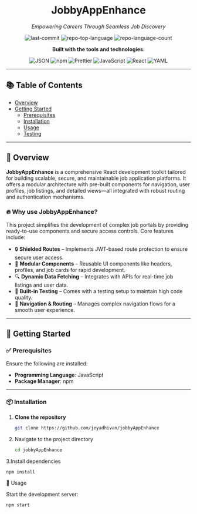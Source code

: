 <div align="center">

# JobbyAppEnhance  
*Empowering Careers Through Seamless Job Discovery*

![last-commit](https://img.shields.io/github/last-commit/jeyadhivan/jobbyAppEnhance?style=flat&logo=git&logoColor=white&color=0080ff)
![repo-top-language](https://img.shields.io/github/languages/top/jeyadhivan/jobbyAppEnhance?style=flat&color=0080ff)
![repo-language-count](https://img.shields.io/github/languages/count/jeyadhivan/jobbyAppEnhance?style=flat&color=0080ff)

**Built with the tools and technologies:**

![JSON](https://img.shields.io/badge/JSON-000000.svg?style=flat&logo=JSON&logoColor=white)
![npm](https://img.shields.io/badge/npm-CB3837.svg?style=flat&logo=npm&logoColor=white)
![Prettier](https://img.shields.io/badge/Prettier-F7B93E.svg?style=flat&logo=Prettier&logoColor=black)
![JavaScript](https://img.shields.io/badge/JavaScript-F7DF1E.svg?style=flat&logo=JavaScript&logoColor=black)
![React](https://img.shields.io/badge/React-61DAFB.svg?style=flat&logo=React&logoColor=black)
![YAML](https://img.shields.io/badge/YAML-CB171E.svg?style=flat&logo=YAML&logoColor=white)

</div>

---

## 📚 Table of Contents

- [Overview](#overview)
- [Getting Started](#getting-started)
  - [Prerequisites](#prerequisites)
  - [Installation](#installation)
  - [Usage](#usage)
  - [Testing](#testing)

---

## 📌 Overview

**JobbyAppEnhance** is a comprehensive React development toolkit tailored for building scalable, secure, and maintainable job application platforms. It offers a modular architecture with pre-built components for navigation, user profiles, job listings, and detailed views—all integrated with robust routing and authentication mechanisms.

### 🔥 Why use JobbyAppEnhance?

This project simplifies the development of complex job portals by providing ready-to-use components and secure access controls. Core features include:

- 🔒 **Shielded Routes** – Implements JWT-based route protection to ensure secure user access.
- 🧩 **Modular Components** – Reusable UI components like headers, profiles, and job cards for rapid development.
- 🔍 **Dynamic Data Fetching** – Integrates with APIs for real-time job listings and user data.
- 🧪 **Built-in Testing** – Comes with a testing setup to maintain high code quality.
- 🚀 **Navigation & Routing** – Manages complex navigation flows for a smooth user experience.

---

## 🚀 Getting Started

### ✅ Prerequisites

Ensure the following are installed:

- **Programming Language**: JavaScript
- **Package Manager**: npm

---

### 📦 Installation

1. **Clone the repository**
   ```bash
   git clone https://github.com/jeyadhivan/jobbyAppEnhance

2. Navigate to the project directory
   ```bash
   cd jobbyAppEnhance

3.Install dependencies
  ```bash
  npm install
  ```


🧪 Usage

Start the development server:
  ```bash
  npm start
  ```



